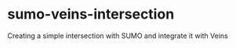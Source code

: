 sumo-veins-intersection
=======================

Creating a simple intersection with SUMO and integrate it with Veins
